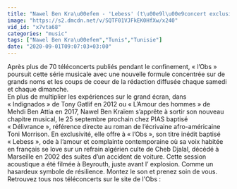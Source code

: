 ```yaml
---
title: "Nawel Ben Kra\u00efem - 'Lebess' (t\u00e9l\u00e9concert exclusif pour 'l'Obs')"
image: "https://s2.dmcdn.net/v/SQTF01VJFkEK0HfXw/x240"
vid_id: "x7vta68"
categories: "music"
tags: ["Nawel Ben Kra\u00efem","Tunis","Tunisie"]
date: "2020-09-01T09:07:03+03:00"
---
```

Après plus de 70 téléconcerts publiés pendant le confinement, « l’Obs » poursuit cette série musicale avec une nouvelle formule concentrée sur de grands noms et les coups de coeur de la rédaction diffusée chaque samedi et chaque dimanche.   <br>En plus de multiplier les expériences sur le grand écran, dans « Indignados » de Tony Gatlif en 2012 ou « L’Amour des hommes » de Mehdi Ben Attia en 2017,  Nawel Ben Kraïem s’apprête à sortir son nouveau chapitre musical, le 25 septembre prochain chez PIAS baptisé « Délivrance », référence directe au roman de l’écrivaine afro-américaine Toni Morrison. En exclusivité, elle offre à « l’Obs », son titre inédit baptisé « Lebess », ode à l’amour et complainte contemporaine où sa voix habitée en français se love sur un refrain algérien culte de Cheb Djalal, décédé à Marseille en 2002 des suites d’un accident de voiture. Cette session acoustique a été filmée à Beyrouth, juste avant l’ explosion. Comme un hasardeux symbole de résilience. Montez le son et prenez soin de vous.    <br>Retrouvez tous nos téléconcerts sur le site de l'Obs : 
